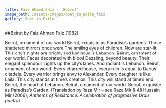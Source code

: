 ```yaml
---
title: Faiz Ahmed Faiz - 'Beirut'
image_path: /assets/images/poet_in_exile_faiz
gallery: Poet in Exile
---
```


##Beirut by Faiz Ahmed Faiz (1982)

Beirut, ornament of our world
Beirut, exquisite as Paradise’s gardens.
Those shattered mirrors once were
The smiling eyes of children.
Now are star-lit.
This city’s nights are bright, and luminous is Lebanon.
Beirut, ornament of our world.
Faces decorated with blood
Dazzling, beyond beauty.
Their elegant splendour
Lights up the city’s lanes.
And radiant is Lebanon.
Beirut, ornament of our world.
Every charred house, every ruin
Is equal to Darius’ citadels.
Every warrior brings envy to Alexander.
Every daughter is like Laila.
This city stands at time’s creation.
This city will stand at time’s end.
Beirut, the heart of Lebanon.
Beirut, ornament of our world.
Beirut, exquisite as Paradise’s Garden.
(Translation by Raza Mir – see Raza Mir &amp; Ali Hussain Mir (2006), *Anthems of
Resistance: A celebration of progressive Urdu poetry*)